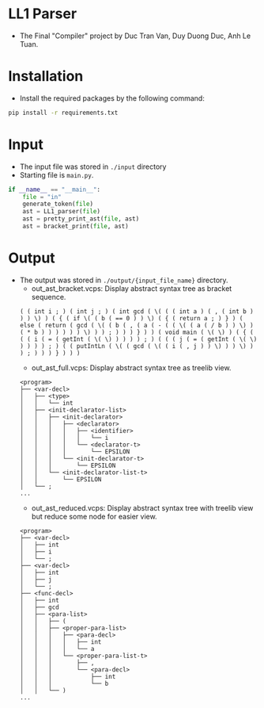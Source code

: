 # LL1 Parser
- The Final "Compiler" project by Duc Tran Van, Duy Duong Duc, Anh Le Tuan.
# Installation
- Install the required packages by the following command:
```cmd
pip install -r requirements.txt
```
# Input
- The input file was stored in `./input` directory
- Starting file is `main.py`.
```py
if __name__ == "__main__":
    file = "in"
    generate_token(file)
    ast = LL1_parser(file)
    ast = pretty_print_ast(file, ast)
    ast = bracket_print(file, ast)
```
# Output
- The output was stored in `./output/{input_file_name}` directory.
  - out_ast_bracket.vcps: Display abstract syntax tree as bracket sequence.
  ```
  ( ( int i ; ) ( int j ; ) ( int gcd ( \( ( ( int a ) ( , ( int b ) ) ) \) ) ( { ( if \( ( b ( == 0 ) ) \) ( { ( return a ; ) } ) ( else ( return ( gcd ( \( ( b ( , ( a ( - ( ( \( ( a ( / b ) ) \) ) ( * b ) ) ) ) ) ) \) ) ) ; ) ) ) } ) ) ( void main ( \( \) ) ( { ( ( ( i ( = ( getInt ( \( \) ) ) ) ) ; ) ( ( ( j ( = ( getInt ( \( \) ) ) ) ) ; ) ( ( putIntLn ( \( ( gcd ( \( ( i ( , j ) ) \) ) ) \) ) ) ; ) ) ) } ) ) ) 
  ```
  - out_ast_full.vcps: Display abstract syntax tree as treelib view.
  ```
  <program>
  ├── <var-decl>
  │   ├── <type>
  │   │   └── int
  │   ├── <init-declarator-list>
  │   │   ├── <init-declarator>
  │   │   │   ├── <declarator>
  │   │   │   │   ├── <identifier>
  │   │   │   │   │   └── i
  │   │   │   │   └── <declarator-t>
  │   │   │   │       └── EPSILON
  │   │   │   └── <init-declarator-t>
  │   │   │       └── EPSILON
  │   │   └── <init-declarator-list-t>
  │   │       └── EPSILON
  │   └── ;
  ...
  ```
  - out_ast_reduced.vcps: Display abstract syntax tree with treelib view but reduce some node for easier view.
  ```
  <program>
  ├── <var-decl>
  │   ├── int
  │   ├── i
  │   └── ;
  ├── <var-decl>
  │   ├── int
  │   ├── j
  │   └── ;
  ├── <func-decl>
  │   ├── int
  │   ├── gcd
  │   ├── <para-list>
  │   │   ├── (
  │   │   ├── <proper-para-list>
  │   │   │   ├── <para-decl>
  │   │   │   │   ├── int
  │   │   │   │   └── a
  │   │   │   └── <proper-para-list-t>
  │   │   │       ├── ,
  │   │   │       └── <para-decl>
  │   │   │           ├── int
  │   │   │           └── b
  │   │   └── )
  ...
  ```

